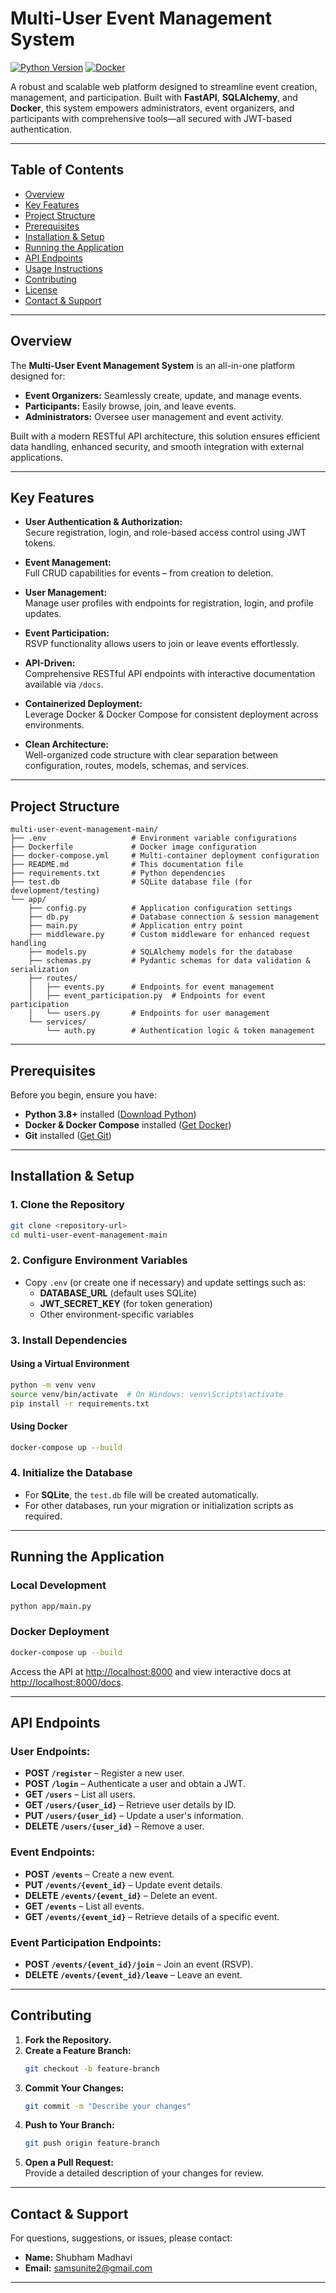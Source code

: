 # Multi-User Event Management System

[![Python Version](https://img.shields.io/badge/Python-3.8%2B-blue.svg)](https://www.python.org/)
[![Docker](https://img.shields.io/badge/Docker-Enabled-blue.svg)](https://www.docker.com/)

A robust and scalable web platform designed to streamline event creation, management, and participation. Built with **FastAPI**, **SQLAlchemy**, and **Docker**, this system empowers administrators, event organizers, and participants with comprehensive tools—all secured with JWT-based authentication.

---

## Table of Contents

- [Overview](#overview)
- [Key Features](#key-features)
- [Project Structure](#project-structure)
- [Prerequisites](#prerequisites)
- [Installation & Setup](#installation--setup)
- [Running the Application](#running-the-application)
- [API Endpoints](#api-endpoints)
- [Usage Instructions](#usage-instructions)
- [Contributing](#contributing)
- [License](#license)
- [Contact & Support](#contact--support)

---

## Overview

The **Multi-User Event Management System** is an all-in-one platform designed for:

- **Event Organizers:** Seamlessly create, update, and manage events.
- **Participants:** Easily browse, join, and leave events.
- **Administrators:** Oversee user management and event activity.

Built with a modern RESTful API architecture, this solution ensures efficient data handling, enhanced security, and smooth integration with external applications.

---

## Key Features

- **User Authentication & Authorization:**  
  Secure registration, login, and role-based access control using JWT tokens.
  
- **Event Management:**  
  Full CRUD capabilities for events – from creation to deletion.
  
- **User Management:**  
  Manage user profiles with endpoints for registration, login, and profile updates.
  
- **Event Participation:**  
  RSVP functionality allows users to join or leave events effortlessly.
  
- **API-Driven:**  
  Comprehensive RESTful API endpoints with interactive documentation available via `/docs`.
  
- **Containerized Deployment:**  
  Leverage Docker & Docker Compose for consistent deployment across environments.
  
- **Clean Architecture:**  
  Well-organized code structure with clear separation between configuration, routes, models, schemas, and services.

---

## Project Structure

```
multi-user-event-management-main/
├── .env                   # Environment variable configurations
├── Dockerfile             # Docker image configuration
├── docker-compose.yml     # Multi-container deployment configuration
├── README.md              # This documentation file
├── requirements.txt       # Python dependencies
├── test.db                # SQLite database file (for development/testing)
└── app/
    ├── config.py          # Application configuration settings
    ├── db.py              # Database connection & session management
    ├── main.py            # Application entry point
    ├── middleware.py      # Custom middleware for enhanced request handling
    ├── models.py          # SQLAlchemy models for the database
    ├── schemas.py         # Pydantic schemas for data validation & serialization
    ├── routes/
    │   ├── events.py      # Endpoints for event management
    │   ├── event_participation.py  # Endpoints for event participation
    │   └── users.py       # Endpoints for user management
    └── services/
        └── auth.py        # Authentication logic & token management
```

---

## Prerequisites

Before you begin, ensure you have:

- **Python 3.8+** installed ([Download Python](https://www.python.org/downloads/))
- **Docker & Docker Compose** installed ([Get Docker](https://docs.docker.com/get-docker/))
- **Git** installed ([Get Git](https://git-scm.com/downloads))

---

## Installation & Setup

### 1. Clone the Repository
```bash
git clone <repository-url>
cd multi-user-event-management-main
```

### 2. Configure Environment Variables
- Copy `.env` (or create one if necessary) and update settings such as:
  - **DATABASE_URL** (default uses SQLite)
  - **JWT_SECRET_KEY** (for token generation)
  - Other environment-specific variables

### 3. Install Dependencies

#### Using a Virtual Environment
```bash
python -m venv venv
source venv/bin/activate  # On Windows: venv\Scripts\activate
pip install -r requirements.txt
```

#### Using Docker
```bash
docker-compose up --build
```

### 4. Initialize the Database
- For **SQLite**, the `test.db` file will be created automatically.
- For other databases, run your migration or initialization scripts as required.

---

## Running the Application

### Local Development
```bash
python app/main.py
```

### Docker Deployment
```bash
docker-compose up --build
```

Access the API at [http://localhost:8000](http://localhost:8000) and view interactive docs at [http://localhost:8000/docs](http://localhost:8000/docs).

---

## API Endpoints

### **User Endpoints:**
- **POST `/register`** – Register a new user.
- **POST `/login`** – Authenticate a user and obtain a JWT.
- **GET `/users`** – List all users.
- **GET `/users/{user_id}`** – Retrieve user details by ID.
- **PUT `/users/{user_id}`** – Update a user's information.
- **DELETE `/users/{user_id}`** – Remove a user.

### **Event Endpoints:**
- **POST `/events`** – Create a new event.
- **PUT `/events/{event_id}`** – Update event details.
- **DELETE `/events/{event_id}`** – Delete an event.
- **GET `/events`** – List all events.
- **GET `/events/{event_id}`** – Retrieve details of a specific event.

### **Event Participation Endpoints:**
- **POST `/events/{event_id}/join`** – Join an event (RSVP).
- **DELETE `/events/{event_id}/leave`** – Leave an event.

---

## Contributing

1. **Fork the Repository.**
2. **Create a Feature Branch:**
   ```bash
   git checkout -b feature-branch
   ```
3. **Commit Your Changes:**
   ```bash
   git commit -m "Describe your changes"
   ```
4. **Push to Your Branch:**
   ```bash
   git push origin feature-branch
   ```
5. **Open a Pull Request:**  
   Provide a detailed description of your changes for review.

---

## Contact & Support

For questions, suggestions, or issues, please contact:

- **Name:** Shubham Madhavi
- **Email:** samsunite2@gmail.com

---
